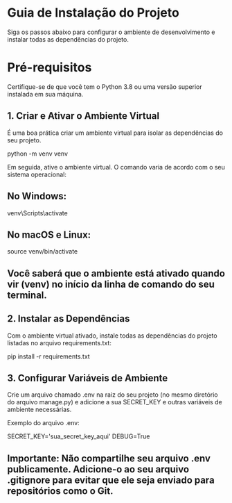 # Guia de Instalação do Projeto
Siga os passos abaixo para configurar o ambiente de desenvolvimento e instalar todas as dependências do projeto.

# Pré-requisitos
Certifique-se de que você tem o Python 3.8 ou uma versão superior instalada em sua máquina.

## 1. Criar e Ativar o Ambiente Virtual
É uma boa prática criar um ambiente virtual para isolar as dependências do seu projeto.

python -m venv venv

Em seguida, ative o ambiente virtual. O comando varia de acordo com o seu sistema operacional:

## No Windows:

venv\Scripts\activate

## No macOS e Linux:

source venv/bin/activate

## Você saberá que o ambiente está ativado quando vir (venv) no início da linha de comando do seu terminal.

## 2. Instalar as Dependências
Com o ambiente virtual ativado, instale todas as dependências do projeto listadas no arquivo requirements.txt:

pip install -r requirements.txt

## 3. Configurar Variáveis de Ambiente
Crie um arquivo chamado .env na raiz do seu projeto (no mesmo diretório do arquivo manage.py) e adicione a sua SECRET_KEY e outras variáveis de ambiente necessárias.

Exemplo do arquivo .env:

SECRET_KEY='sua_secret_key_aqui'
DEBUG=True

## Importante: Não compartilhe seu arquivo .env publicamente. Adicione-o ao seu arquivo .gitignore para evitar que ele seja enviado para repositórios como o Git.
